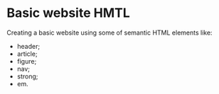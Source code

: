 # Basic website HMTL
Creating a basic website using some of semantic HTML elements like:
- header;
- article;
- figure;
- nav;
- strong;
- em.
